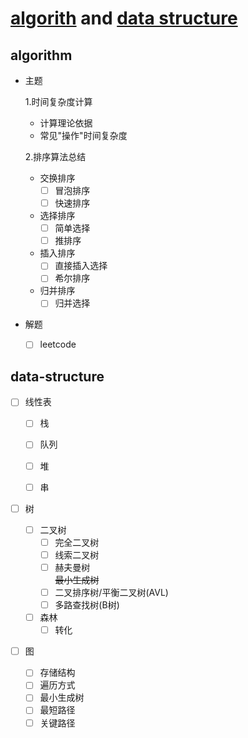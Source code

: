 # [algorith](##algorith) and [data structure](##data-structure)

## algorithm

- 主题

    1.时间复杂度计算
     - 计算理论依据
     - 常见"操作"时间复杂度

    2.排序算法总结  
    
     - 交换排序
       - [ ] 冒泡排序
       - [ ] 快速排序
     - 选择排序
       - [ ] 简单选择
       - [ ] 推排序
     - 插入排序
       - [ ] 直接插入选择
       - [ ] 希尔排序
     - 归并排序
       - [ ] 归并选择

- 解题
    - [ ] leetcode

## data-structure

- [ ] 线性表

    - [ ] 栈

    - [ ] 队列

    - [ ] 堆

    - [ ] 串

- [ ] 树

    - [ ] 二叉树
        - [ ] 完全二叉树
        - [ ] 线索二叉树
        - [ ] 赫夫曼树  
        ~~最小生成树~~
        - [ ] 二叉排序树/平衡二叉树(AVL)
        - [ ] 多路查找树(B树)

    - [ ] 森林
        - [ ] 转化

- [ ] 图
    - [ ] 存储结构
    - [ ] 遍历方式
    - [ ] 最小生成树
    - [ ] 最短路径
    - [ ] 关键路径
